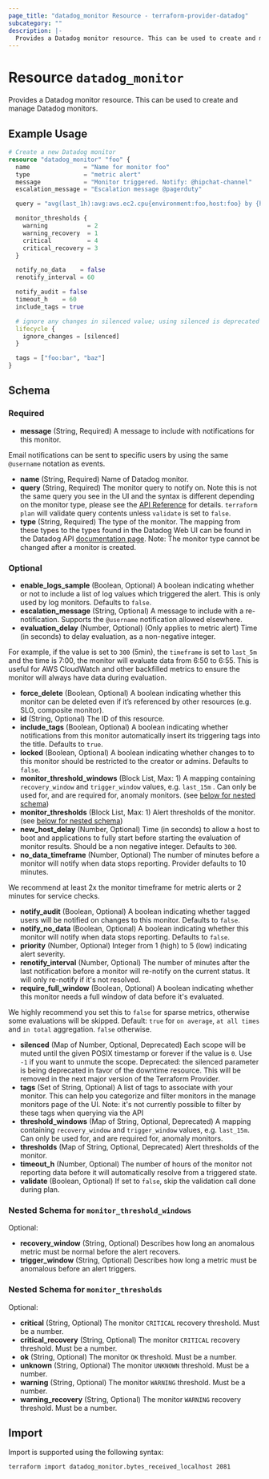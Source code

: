 ```yaml
---
page_title: "datadog_monitor Resource - terraform-provider-datadog"
subcategory: ""
description: |-
  Provides a Datadog monitor resource. This can be used to create and manage Datadog monitors.
---
```


# Resource `datadog_monitor`

Provides a Datadog monitor resource. This can be used to create and manage Datadog monitors.

## Example Usage

```terraform
# Create a new Datadog monitor
resource "datadog_monitor" "foo" {
  name               = "Name for monitor foo"
  type               = "metric alert"
  message            = "Monitor triggered. Notify: @hipchat-channel"
  escalation_message = "Escalation message @pagerduty"

  query = "avg(last_1h):avg:aws.ec2.cpu{environment:foo,host:foo} by {host} > 4"

  monitor_thresholds {
    warning           = 2
    warning_recovery  = 1
    critical          = 4
    critical_recovery = 3
  }

  notify_no_data    = false
  renotify_interval = 60

  notify_audit = false
  timeout_h    = 60
  include_tags = true

  # ignore any changes in silenced value; using silenced is deprecated in favor of downtimes
  lifecycle {
    ignore_changes = [silenced]
  }

  tags = ["foo:bar", "baz"]
}
```

## Schema

### Required

- **message** (String, Required) A message to include with notifications for this monitor.

Email notifications can be sent to specific users by using the same `@username` notation as events.
- **name** (String, Required) Name of Datadog monitor.
- **query** (String, Required) The monitor query to notify on. Note this is not the same query you see in the UI and the syntax is different depending on the monitor type, please see the [API Reference](https://docs.datadoghq.com/api/v1/monitors/#create-a-monitor) for details. `terraform plan` will validate query contents unless `validate` is set to `false`.
- **type** (String, Required) The type of the monitor. The mapping from these types to the types found in the Datadog Web UI can be found in the Datadog API [documentation page](https://docs.datadoghq.com/api/v1/monitors/#create-a-monitor). Note: The monitor type cannot be changed after a monitor is created.

### Optional

- **enable_logs_sample** (Boolean, Optional) A boolean indicating whether or not to include a list of log values which triggered the alert. This is only used by log monitors. Defaults to `false`.
- **escalation_message** (String, Optional) A message to include with a re-notification. Supports the `@username` notification allowed elsewhere.
- **evaluation_delay** (Number, Optional) (Only applies to metric alert) Time (in seconds) to delay evaluation, as a non-negative integer.

For example, if the value is set to `300` (5min), the `timeframe` is set to `last_5m` and the time is 7:00, the monitor will evaluate data from 6:50 to 6:55. This is useful for AWS CloudWatch and other backfilled metrics to ensure the monitor will always have data during evaluation.
- **force_delete** (Boolean, Optional) A boolean indicating whether this monitor can be deleted even if it’s referenced by other resources (e.g. SLO, composite monitor).
- **id** (String, Optional) The ID of this resource.
- **include_tags** (Boolean, Optional) A boolean indicating whether notifications from this monitor automatically insert its triggering tags into the title. Defaults to `true`.
- **locked** (Boolean, Optional) A boolean indicating whether changes to to this monitor should be restricted to the creator or admins. Defaults to `false`.
- **monitor_threshold_windows** (Block List, Max: 1) A mapping containing `recovery_window` and `trigger_window` values, e.g. `last_15m` . Can only be used for, and are required for, anomaly monitors. (see [below for nested schema](#nestedblock--monitor_threshold_windows))
- **monitor_thresholds** (Block List, Max: 1) Alert thresholds of the monitor. (see [below for nested schema](#nestedblock--monitor_thresholds))
- **new_host_delay** (Number, Optional) Time (in seconds) to allow a host to boot and applications to fully start before starting the evaluation of monitor results. Should be a non negative integer. Defaults to `300`.
- **no_data_timeframe** (Number, Optional) The number of minutes before a monitor will notify when data stops reporting. Provider defaults to 10 minutes.

We recommend at least 2x the monitor timeframe for metric alerts or 2 minutes for service checks.
- **notify_audit** (Boolean, Optional) A boolean indicating whether tagged users will be notified on changes to this monitor. Defaults to `false`.
- **notify_no_data** (Boolean, Optional) A boolean indicating whether this monitor will notify when data stops reporting. Defaults to `false`.
- **priority** (Number, Optional) Integer from 1 (high) to 5 (low) indicating alert severity.
- **renotify_interval** (Number, Optional) The number of minutes after the last notification before a monitor will re-notify on the current status. It will only re-notify if it's not resolved.
- **require_full_window** (Boolean, Optional) A boolean indicating whether this monitor needs a full window of data before it's evaluated.

We highly recommend you set this to `false` for sparse metrics, otherwise some evaluations will be skipped. Default: `true` for `on average`, `at all times` and `in total` aggregation. `false` otherwise.
- **silenced** (Map of Number, Optional, Deprecated) Each scope will be muted until the given POSIX timestamp or forever if the value is `0`. Use `-1` if you want to unmute the scope. Deprecated: the silenced parameter is being deprecated in favor of the downtime resource. This will be removed in the next major version of the Terraform Provider.
- **tags** (Set of String, Optional) A list of tags to associate with your monitor. This can help you categorize and filter monitors in the manage monitors page of the UI. Note: it's not currently possible to filter by these tags when querying via the API
- **threshold_windows** (Map of String, Optional, Deprecated) A mapping containing `recovery_window` and `trigger_window` values, e.g. `last_15m`. Can only be used for, and are required for, anomaly monitors.
- **thresholds** (Map of String, Optional, Deprecated) Alert thresholds of the monitor.
- **timeout_h** (Number, Optional) The number of hours of the monitor not reporting data before it will automatically resolve from a triggered state.
- **validate** (Boolean, Optional) If set to `false`, skip the validation call done during plan.

<a id="nestedblock--monitor_threshold_windows"></a>
### Nested Schema for `monitor_threshold_windows`

Optional:

- **recovery_window** (String, Optional) Describes how long an anomalous metric must be normal before the alert recovers.
- **trigger_window** (String, Optional) Describes how long a metric must be anomalous before an alert triggers.


<a id="nestedblock--monitor_thresholds"></a>
### Nested Schema for `monitor_thresholds`

Optional:

- **critical** (String, Optional) The monitor `CRITICAL` recovery threshold. Must be a number.
- **critical_recovery** (String, Optional) The monitor `CRITICAL` recovery threshold. Must be a number.
- **ok** (String, Optional) The monitor `OK` threshold. Must be a number.
- **unknown** (String, Optional) The monitor `UNKNOWN` threshold. Must be a number.
- **warning** (String, Optional) The monitor `WARNING` threshold. Must be a number.
- **warning_recovery** (String, Optional) The monitor `WARNING` recovery threshold. Must be a number.

## Import

Import is supported using the following syntax:

```shell
terraform import datadog_monitor.bytes_received_localhost 2081
```
